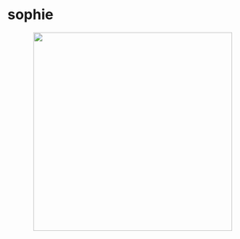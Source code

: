 # sophie


<p align = "center">
  <img src = "https://www.canva.com/design/DAEdxyRzapU/8gqyK9XLl0iIG8FUho8-LA/view?utm_content=DAEdxyRzapU&utm_campaign=designshare&utm_medium=link&utm_source=sharebutton&mode=preview" width = 400>
</p>

